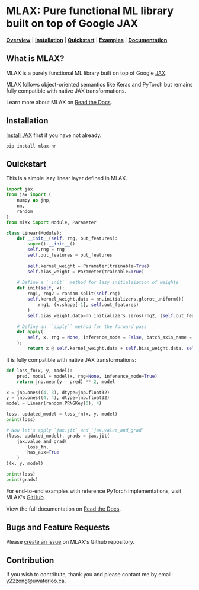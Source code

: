 # MLAX: Pure functional ML library built on top of Google JAX

[**Overview**](#overview)
| [**Installation**](#installation)
| [**Quickstart**](#quickstart)
| [**Examples**](https://github.com/zongyf02/mlax/tree/main/examples)
| [**Documentation**](https://mlax.readthedocs.io/en/latest/)

## What is MLAX?<a id="overview"></a>
MLAX is a purely functional ML library built on top of Google [JAX](https://github.com/google/jax).

MLAX follows object-oriented semantics like Keras and PyTorch but remains fully
compatible with native JAX transformations.

Learn more about MLAX on [Read the Docs](https://mlax.readthedocs.io/en/latest/overview.html).

## Installation<a id="installation"></a>
[Install JAX](https://github.com/google/jax#installation) first if you have not
already.

```pip install mlax-nn```

## Quickstart<a id="quickstart"></a>
This is a simple lazy linear layer defined in MLAX.

``` Python
import jax
from jax import (
    numpy as jnp,
    nn,
    random
)
from mlax import Module, Parameter

class Linear(Module):
    def __init__(self, rng, out_features):
        super().__init__()
        self.rng = rng
        self.out_features = out_features
        
        self.kernel_weight = Parameter(trainable=True)
        self.bias_weight = Parameter(trainable=True)
    
    # Define a ``init`` method for lazy initialziation of weights
    def init(self, x):
        rng1, rng2 = random.split(self.rng)
        self.kernel_weight.data = nn.initializers.glorot_uniform()(
            rng1, (x.shape[-1], self.out_features)
        )
        self.bias_weight.data=nn.initializers.zeros(rng2, (self.out_features,))

    # Define an ``apply`` method for the forward pass
    def apply(
        self, x, rng = None, inference_mode = False, batch_axis_name = ()
    ):
        return x @ self.kernel_weight.data + self.bias_weight.data, self
```

It is fully compatible with native JAX transformations:

``` Python
def loss_fn(x, y, model):
    pred, model = model(x, rng=None, inference_mode=True)
    return jnp.mean(y - pred) ** 2, model

x = jnp.ones((4, 3), dtype=jnp.float32)
y = jnp.ones((4, 4), dtype=jnp.float32)
model = Linear(random.PRNGKey(0), 4)

loss, updated_model = loss_fn(x, y, model)
print(loss)

# Now let's apply `jax.jit` and `jax.value_and_grad`
(loss, updated_model), grads = jax.jit(
    jax.value_and_grad(
        loss_fn,
        has_aux=True
    )
)(x, y, model)

print(loss)
print(grads)
```

For end-to-end examples with reference PyTorch implementations, visit MLAX's
[GitHub](https://github.com/zongyf02/mlax/tree/main/examples).

View the full documentation on [Read the Docs](https://mlax.readthedocs.io/en/latest/).

## Bugs and Feature Requests
Please [create an issue](https://github.com/zongyf02/mlax/issues) on MLAX's
Github repository.

## Contribution
If you wish to contribute, thank you and please contact me by email:
y22zong@uwaterloo.ca.
